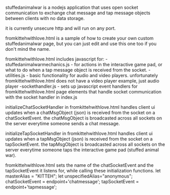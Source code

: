 stuffedanimalwar is a nodejs application that uses open socket communication to exchange chat message and tap message objects between clients with no data storage.

it is currently unsecure http and will run on any port.

fromkittehwithlove.html is a sample of how to create your own custom stuffedanimalwar page, but you can just edit and use this one too if you don't mind the name.

fromkittehwithlove.html includes javascript for:
-stuffedanimalwarmechanics.js - for actions in the interactive game pad, or what to do when a tap message object is received from the socket.
-utilities.js - basic functionality for audio and video players. unfortunately fromkittehwithlove.html does not have a video player example, just audio player
-sockethandler.js - sets up javascript event handlers for fromkittehwithlove.html page elements that handle socket communication with the socket handler in index.js



initializeChatSocketHandler in fromkittehwithlove.html handles client
ui updates when a chatMsgObject (json) is received from the socket on a
chatSocketEvent. the chatMsgObject is broadcasted across all sockets on the 
server everytime someone sends a chat message.

initializeTapSocketHandler in fromkittehwithlove.html handles client
ui updates when a tapMsgObject (json) is received from the socket on a
tapSocketEvent. the tapMsgObject is broadcasted across all sockets on the
server everytime someone taps the interactive game pad (stuffed animal war).

fromkittehwithlove.html sets the name of the chatSocketEvent and 
the tapSocketEvent it listens for, while calling these initialization functions.
let masterAlias = "KITTEH";
let unspecifiedAlias="anonymous";
chatSocketEvent = endpoint+'chatmessage';
tapSocketEvent = endpoint+'tapmessage';
